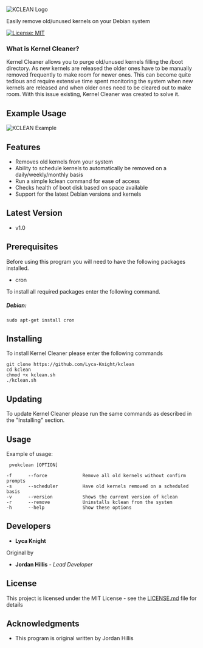 ![KCLEAN Logo](https://lycaknight.de/images/kclean/kclean_banner.png)

Easily remove old/unused kernels on your Debian system

[![License: MIT](https://img.shields.io/badge/License-MIT-brightgreen.svg)](https://opensource.org/licenses/MIT)

### What is Kernel Cleaner?

Kernel Cleaner allows you to purge old/unused kernels filling the /boot directory. As new kernels are released the older ones have to be manually removed frequently to make room for newer ones. This can become quite tedious and require extensive time spent monitoring the system when new kernels are released and when older ones need to be cleared out to make room. With this issue existing, Kernel Cleaner was created to solve it.

## Example Usage

![KCLEAN Example](https://lycaknight.de/images/kclean/kclean_example.png)

## Features

* Removes old kernels from your system
* Ability to schedule kernels to automatically be removed on a daily/weekly/monthly basis
* Run a simple kclean command for ease of access
* Checks health of boot disk based on space available
* Support for the latest Debian versions and kernels

## Latest Version

* v1.0

## Prerequisites

Before using this program you will need to have the following packages installed.
* cron

To install all required packages enter the following command.

##### Debian:

```
sudo apt-get install cron
```

## Installing

To install Kernel Cleaner please enter the following commands

```
git clone https://github.com/Lyca-Knight/kclean
cd kclean
chmod +x kclean.sh
./kclean.sh
```

## Updating

To update Kernel Cleaner please run the same commands as described in the "Installing" section.


## Usage

Example of usage:
```
 pvekclean [OPTION]

-f		--force				Remove all old kernels without confirm prompts
-s		--scheduler			Have old kernels removed on a scheduled basis
-v		--version			Shows the current version of kclean
-r		--remove			Uninstalls kclean from the system
-h		--help				Show these options
```

## Developers

* **Lyca Knight**

Original by 
* **Jordan Hillis** - *Lead Developer*

## License

This project is licensed under the MIT License - see the [LICENSE.md](LICENSE.md) file for details

## Acknowledgments

* This program is original written by Jordan Hillis
